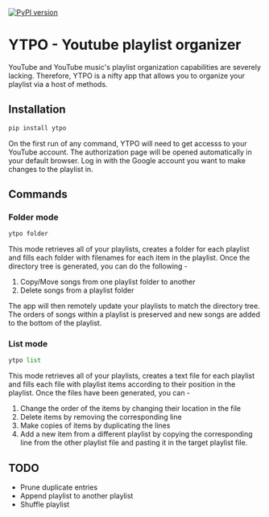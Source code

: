 [![PyPI version](https://badge.fury.io/py/ytpo.svg)](https://badge.fury.io/py/ytpo)
# YTPO - Youtube playlist organizer
YouTube and YouTube music's playlist organization capabilities are severely lacking. Therefore, YTPO is a nifty app that allows you to organize your playlist via a host of methods.

## Installation 
```Python
pip install ytpo
```
On the first run of any command, YTPO will need to get accesss to your YouTube account. The authorization page will be opened automatically in your default browser. Log in with the Google account you want to make changes to the playlist in.

## Commands
### Folder mode
```Python
ytpo folder
```
This mode retrieves all of your playlists, creates a folder for each playlist and fills each folder with filenames for each item in the playlist. Once the directory tree is generated, you can do the following - 
1. Copy/Move songs from one playlist folder to another
2. Delete songs from a playlist folder

The app will then remotely update your playlists to match the directory tree. The orders of songs within a playlist is preserved and new songs are added to the bottom of the playlist. 

### List mode
```Python
ytpo list
```
This mode retrieves all of your playlists, creates a text file for each playlist and fills each file with playlist items according to their position in the playlist. Once the files have been generated, you can -
1. Change the order of the items by changing their location in the file
1. Delete items by removing the corresponding line
1. Make copies of items by duplicating the lines
1. Add a new item from a different playlist by copying the corresponding line from the other playlist file and pasting it in the target playlist file.

## TODO
- Prune duplicate entries
- Append playlist to another playlist
- Shuffle playlist

